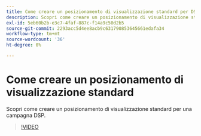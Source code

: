 ```yaml
---
title: Come creare un posizionamento di visualizzazione standard per DSP
description: Scopri come creare un posizionamento di visualizzazione standard.
exl-id: 5eb60b2b-e3c7-4faf-887c-f14a9c50d2b5
source-git-commit: 2293acc5d4ee8acb9c631790853645661edafa34
workflow-type: tm+mt
source-wordcount: '36'
ht-degree: 0%

---
```


# Come creare un posizionamento di visualizzazione standard

Scopri come creare un posizionamento di visualizzazione standard per una campagna DSP.

>[!VIDEO](https://video.tv.adobe.com/v/340454)
